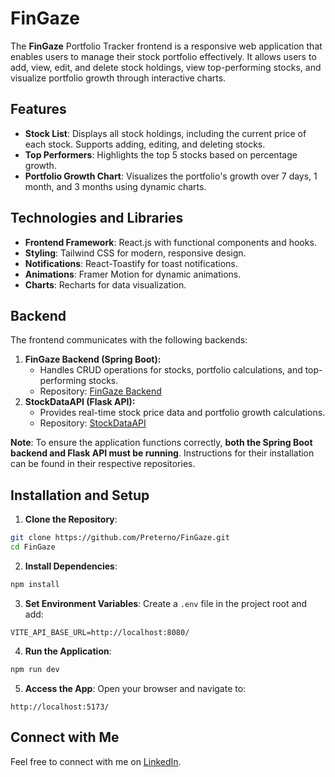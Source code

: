 # FinGaze

The **FinGaze** Portfolio Tracker frontend is a responsive web application that enables users to manage their stock portfolio effectively. It allows users to add, view, edit, and delete stock holdings, view top-performing stocks, and visualize portfolio growth through interactive charts.

## Features

* **Stock List**: Displays all stock holdings, including the current price of each stock. Supports adding, editing, and deleting stocks.
* **Top Performers**: Highlights the top 5 stocks based on percentage growth.
* **Portfolio Growth Chart**: Visualizes the portfolio's growth over 7 days, 1 month, and 3 months using dynamic charts.

## Technologies and Libraries

* **Frontend Framework**: React.js with functional components and hooks.
* **Styling**: Tailwind CSS for modern, responsive design.
* **Notifications**: React-Toastify for toast notifications.
* **Animations**: Framer Motion for dynamic animations.
* **Charts**: Recharts for data visualization.

## Backend

The frontend communicates with the following backends:

1. **FinGaze Backend (Spring Boot):**
   * Handles CRUD operations for stocks, portfolio calculations, and top-performing stocks.
   * Repository: [FinGaze Backend](https://github.com/Preterno/FinGaze-Backend)
2. **StockDataAPI (Flask API):**
   * Provides real-time stock price data and portfolio growth calculations.
   * Repository: [StockDataAPI](https://github.com/Preterno/StockDataAPI)

**Note**: To ensure the application functions correctly, **both the Spring Boot backend and Flask API must be running**. Instructions for their installation can be found in their respective repositories.

## Installation and Setup

1. **Clone the Repository**:

```bash
git clone https://github.com/Preterno/FinGaze.git
cd FinGaze
```

2. **Install Dependencies**:

```bash
npm install
```

3. **Set Environment Variables**: Create a `.env` file in the project root and add:

```env
VITE_API_BASE_URL=http://localhost:8080/
```

4. **Run the Application**:

```bash
npm run dev
```

5. **Access the App**: Open your browser and navigate to:

```arduino
http://localhost:5173/
```

## Connect with Me

Feel free to connect with me on [LinkedIn](https://www.linkedin.com/in/aslam8483).
